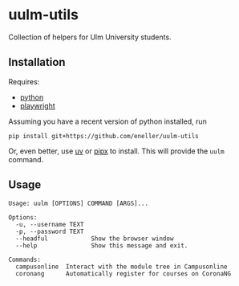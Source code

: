 # uulm-utils
Collection of helpers for Ulm University students.
## Installation
Requires:
- [python](https://www.python.org/)
- [playwright](https://playwright.dev/python/)

Assuming you have a recent version of python installed, run

```
pip install git+https://github.com/eneller/uulm-utils
```
Or, even better, use [uv](https://docs.astral.sh/uv/) or [pipx](https://pipx.pypa.io/stable/installation/) to install.
This will provide the `uulm` command.

## Usage
```
Usage: uulm [OPTIONS] COMMAND [ARGS]...

Options:
  -u, --username TEXT
  -p, --password TEXT
  --headful            Show the browser window
  --help               Show this message and exit.

Commands:
  campusonline  Interact with the module tree in Campusonline
  coronang      Automatically register for courses on CoronaNG
```
